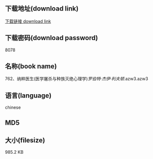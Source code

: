 ## 下载地址(download link)
[下载链接 download link](https://tutu365.netlify.app/?s=762%E3%80%81%E7%BA%B3%E7%B2%B9%E5%8C%BB%E7%94%9F%28%E5%8C%BB%E5%AD%A6%E5%B1%A0%E6%9D%80%E4%B8%8E%E7%A7%8D%E6%97%8F%E7%81%AD%E7%BB%9D%E5%BF%83%E7%90%86%E5%AD%A6%29_%E7%BD%97%E4%BC%AF%E7%89%B9%C2%B7%E6%9D%B0%E4%BC%8A%C2%B7%E5%88%A9%E5%A4%AB%E9%A1%BF_.azw3)

## 下载密码(download password)
8078

## 名称(book name)
762、纳粹医生(医学屠杀与种族灭绝心理学)_罗伯特·杰伊·利夫顿_.azw3.azw3

## 语言(language)
chinese

## MD5


## 大小(filesize)
985.2 KB
